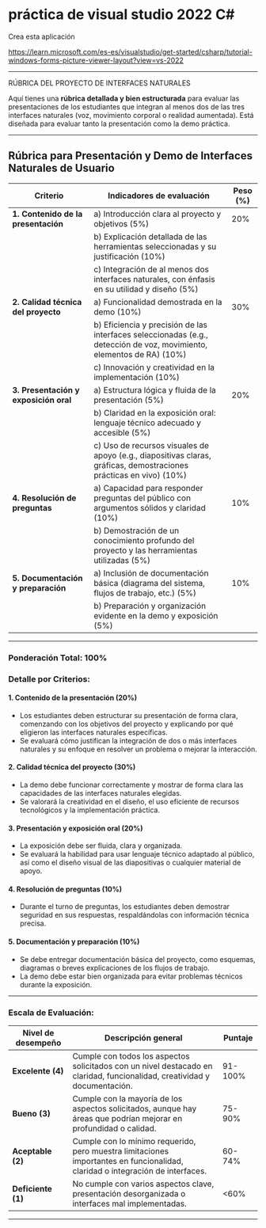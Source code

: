 # práctica de visual studio 2022 C#

Crea esta aplicación

https://learn.microsoft.com/es-es/visualstudio/get-started/csharp/tutorial-windows-forms-picture-viewer-layout?view=vs-2022

---

RÚBRICA DEL PROYECTO DE INTERFACES NATURALES

Aquí tienes una **rúbrica detallada y bien estructurada** para evaluar las presentaciones de los estudiantes que integran al menos dos de las tres interfaces naturales (voz, movimiento corporal o realidad aumentada). Está diseñada para evaluar tanto la presentación como la demo práctica. 

---

## **Rúbrica para Presentación y Demo de Interfaces Naturales de Usuario**

| **Criterio**                          | **Indicadores de evaluación**                                                                                              | **Peso (%)** |
|---------------------------------------|--------------------------------------------------------------------------------------------------------------------------|-------------|
| **1. Contenido de la presentación**   | a) Introducción clara al proyecto y objetivos (5%)                                                                       | 20%         |
|                                       | b) Explicación detallada de las herramientas seleccionadas y su justificación (10%)                                      |             |
|                                       | c) Integración de al menos dos interfaces naturales, con énfasis en su utilidad y diseño (5%)                            |             |
| **2. Calidad técnica del proyecto**   | a) Funcionalidad demostrada en la demo (10%)                                                                             | 30%         |
|                                       | b) Eficiencia y precisión de las interfaces seleccionadas (e.g., detección de voz, movimiento, elementos de RA) (10%)    |             |
|                                       | c) Innovación y creatividad en la implementación (10%)                                                                   |             |
| **3. Presentación y exposición oral** | a) Estructura lógica y fluida de la presentación (5%)                                                                    | 20%         |
|                                       | b) Claridad en la exposición oral: lenguaje técnico adecuado y accesible (5%)                                            |             |
|                                       | c) Uso de recursos visuales de apoyo (e.g., diapositivas claras, gráficas, demostraciones prácticas en vivo) (10%)       |             |
| **4. Resolución de preguntas**        | a) Capacidad para responder preguntas del público con argumentos sólidos y claridad (10%)                                | 10%         |
|                                       | b) Demostración de un conocimiento profundo del proyecto y las herramientas utilizadas (5%)                              |             |
| **5. Documentación y preparación**    | a) Inclusión de documentación básica (diagrama del sistema, flujos de trabajo, etc.) (5%)                                | 10%         |
|                                       | b) Preparación y organización evidente en la demo y exposición (5%)                                                      |             |

---

### **Ponderación Total: 100%**

### Detalle por Criterios:
#### **1. Contenido de la presentación (20%)**
- Los estudiantes deben estructurar su presentación de forma clara, comenzando con los objetivos del proyecto y explicando por qué eligieron las interfaces naturales específicas. 
- Se evaluará cómo justifican la integración de dos o más interfaces naturales y su enfoque en resolver un problema o mejorar la interacción.

#### **2. Calidad técnica del proyecto (30%)**
- La demo debe funcionar correctamente y mostrar de forma clara las capacidades de las interfaces naturales elegidas. 
- Se valorará la creatividad en el diseño, el uso eficiente de recursos tecnológicos y la implementación práctica. 

#### **3. Presentación y exposición oral (20%)**
- La exposición debe ser fluida, clara y organizada. 
- Se evaluará la habilidad para usar lenguaje técnico adaptado al público, así como el diseño visual de las diapositivas o cualquier material de apoyo.

#### **4. Resolución de preguntas (10%)**
- Durante el turno de preguntas, los estudiantes deben demostrar seguridad en sus respuestas, respaldándolas con información técnica precisa.

#### **5. Documentación y preparación (10%)**
- Se debe entregar documentación básica del proyecto, como esquemas, diagramas o breves explicaciones de los flujos de trabajo.
- La demo debe estar bien organizada para evitar problemas técnicos durante la exposición.

---

### **Escala de Evaluación:**

| **Nivel de desempeño** | **Descripción general**                                                                                                       | **Puntaje** |
|-------------------------|-------------------------------------------------------------------------------------------------------------------------------|-------------|
| **Excelente (4)**       | Cumple con todos los aspectos solicitados con un nivel destacado en claridad, funcionalidad, creatividad y documentación.     | 91-100%     |
| **Bueno (3)**           | Cumple con la mayoría de los aspectos solicitados, aunque hay áreas que podrían mejorar en profundidad o calidad.             | 75-90%      |
| **Aceptable (2)**       | Cumple con lo mínimo requerido, pero muestra limitaciones importantes en funcionalidad, claridad o integración de interfaces. | 60-74%      |
| **Deficiente (1)**      | No cumple con varios aspectos clave, presentación desorganizada o interfaces mal implementadas.                              | <60%        |

---
